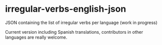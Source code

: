 # irregular-verbs-english-json
JSON containing the list of irregular verbs per language (work in progress)

Current version including Spanish translations, contributors in other languages are really welcome.
